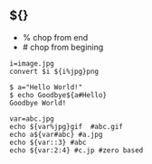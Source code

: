 ## ${}

* % chop from end
* \# chop from begining

```
i=image.jpg
convert $i ${i%jpg}png

```

```
$ a="Hello World!"
$ echo Goodbye${a#Hello}
Goodbye World!
```

```
var=abc.jpg
echo ${var%jpg}gif  #abc.gif
echo a${var#abc} #a.jpg
echo ${var::3} #abc
echo ${var:2:4} #c.jp #zero based
```

